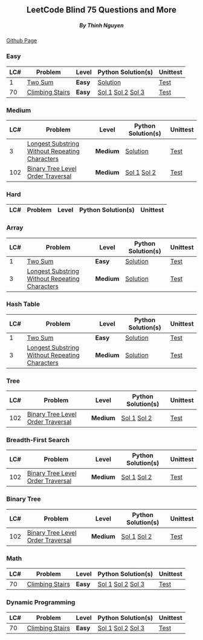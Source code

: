 <div align="center">
<h2>LeetCode Blind 75 Questions and More</h2>
<h5>By Thinh Nguyen</h5>
</div>

[Github Page](https://github.com/caramelthunder/leetcodeBlind75/tree/feature)
### Easy
|LC#|Problem|Level|Python Solution(s)|Unittest|
|---|-------|-----|------------------|--------|
|1|[Two Sum](https://leetcode.com/problems/two-sum/)|**Easy**|[Solution](https://github.com/caramelthunder/leetcodeBlind75/tree/main/src/leetcode_1_twoSum/solutions/leetcode_1_solution.py)|[Test](https://github.com/caramelthunder/leetcodeBlind75/tree/main/src/leetcode_1_twoSum/unittest/leetcode_1_unittest.py)|
|70|[Climbing Stairs](https://leetcode.com/problems/climbing-stairs/)|**Easy**|[Sol 1](https://github.com/caramelthunder/leetcodeBlind75/tree/main/src/leetcode_70_climbingStairs/solutions/leetcode_70_bottomup.py) [Sol 2](https://github.com/caramelthunder/leetcodeBlind75/tree/main/src/leetcode_70_climbingStairs/solutions/leetcode_70_topdown.py) [Sol 3](https://github.com/caramelthunder/leetcodeBlind75/tree/main/src/leetcode_70_climbingStairs/solutions/leetcode_70_bottomup_space_optimized.py)|[Test](https://github.com/caramelthunder/leetcodeBlind75/tree/main/src/leetcode_70_climbingStairs/unittest/leetcode_70_unittest.py)|
### Medium
|LC#|Problem|Level|Python Solution(s)|Unittest|
|---|-------|-----|------------------|--------|
|3|[Longest Substring Without Repeating Characters](https://leetcode.com/problems/longest-substring-without-repeating-characters/)|**Medium**|[Solution](https://github.com/caramelthunder/leetcodeBlind75/tree/main/src/leetcode_3_longestSubstringWithoutRepeatingCharacters/solutions/leetcode_3_solution.py)|[Test](https://github.com/caramelthunder/leetcodeBlind75/tree/main/src/leetcode_3_longestSubstringWithoutRepeatingCharacters/unittest/leetcode_3_unittest.py)|
|102|[Binary Tree Level Order Traversal](https://leetcode.com/problems/binary-tree-level-order-traversal/)|**Medium**|[Sol 1](https://github.com/caramelthunder/leetcodeBlind75/tree/main/src/leetcode_102_binaryTreeLevelOrderTraversal/solutions/leetcode_102_breadth_first.py) [Sol 2](https://github.com/caramelthunder/leetcodeBlind75/tree/main/src/leetcode_102_binaryTreeLevelOrderTraversal/solutions/leetcode_102_depth_first.py)|[Test](https://github.com/caramelthunder/leetcodeBlind75/tree/main/src/leetcode_102_binaryTreeLevelOrderTraversal/unittest/leetcode_102_unittest.py)|
### Hard
|LC#|Problem|Level|Python Solution(s)|Unittest|
|---|-------|-----|------------------|--------|
### Array
|LC#|Problem|Level|Python Solution(s)|Unittest|
|---|-------|-----|------------------|--------|
|1|[Two Sum](https://leetcode.com/problems/two-sum/)|**Easy**|[Solution](https://github.com/caramelthunder/leetcodeBlind75/tree/main/src/leetcode_1_twoSum/solutions/leetcode_1_solution.py)|[Test](https://github.com/caramelthunder/leetcodeBlind75/tree/main/src/leetcode_1_twoSum/unittest/leetcode_1_unittest.py)|
|3|[Longest Substring Without Repeating Characters](https://leetcode.com/problems/longest-substring-without-repeating-characters/)|**Medium**|[Solution](https://github.com/caramelthunder/leetcodeBlind75/tree/main/src/leetcode_3_longestSubstringWithoutRepeatingCharacters/solutions/leetcode_3_solution.py)|[Test](https://github.com/caramelthunder/leetcodeBlind75/tree/main/src/leetcode_3_longestSubstringWithoutRepeatingCharacters/unittest/leetcode_3_unittest.py)|
### Hash Table
|LC#|Problem|Level|Python Solution(s)|Unittest|
|---|-------|-----|------------------|--------|
|1|[Two Sum](https://leetcode.com/problems/two-sum/)|**Easy**|[Solution](https://github.com/caramelthunder/leetcodeBlind75/tree/main/src/leetcode_1_twoSum/solutions/leetcode_1_solution.py)|[Test](https://github.com/caramelthunder/leetcodeBlind75/tree/main/src/leetcode_1_twoSum/unittest/leetcode_1_unittest.py)|
|3|[Longest Substring Without Repeating Characters](https://leetcode.com/problems/longest-substring-without-repeating-characters/)|**Medium**|[Solution](https://github.com/caramelthunder/leetcodeBlind75/tree/main/src/leetcode_3_longestSubstringWithoutRepeatingCharacters/solutions/leetcode_3_solution.py)|[Test](https://github.com/caramelthunder/leetcodeBlind75/tree/main/src/leetcode_3_longestSubstringWithoutRepeatingCharacters/unittest/leetcode_3_unittest.py)|
### Tree
|LC#|Problem|Level|Python Solution(s)|Unittest|
|---|-------|-----|------------------|--------|
|102|[Binary Tree Level Order Traversal](https://leetcode.com/problems/binary-tree-level-order-traversal/)|**Medium**|[Sol 1](https://github.com/caramelthunder/leetcodeBlind75/tree/main/src/leetcode_102_binaryTreeLevelOrderTraversal/solutions/leetcode_102_breadth_first.py) [Sol 2](https://github.com/caramelthunder/leetcodeBlind75/tree/main/src/leetcode_102_binaryTreeLevelOrderTraversal/solutions/leetcode_102_depth_first.py)|[Test](https://github.com/caramelthunder/leetcodeBlind75/tree/main/src/leetcode_102_binaryTreeLevelOrderTraversal/unittest/leetcode_102_unittest.py)|
### Breadth-First Search
|LC#|Problem|Level|Python Solution(s)|Unittest|
|---|-------|-----|------------------|--------|
|102|[Binary Tree Level Order Traversal](https://leetcode.com/problems/binary-tree-level-order-traversal/)|**Medium**|[Sol 1](https://github.com/caramelthunder/leetcodeBlind75/tree/main/src/leetcode_102_binaryTreeLevelOrderTraversal/solutions/leetcode_102_breadth_first.py) [Sol 2](https://github.com/caramelthunder/leetcodeBlind75/tree/main/src/leetcode_102_binaryTreeLevelOrderTraversal/solutions/leetcode_102_depth_first.py)|[Test](https://github.com/caramelthunder/leetcodeBlind75/tree/main/src/leetcode_102_binaryTreeLevelOrderTraversal/unittest/leetcode_102_unittest.py)|
### Binary Tree
|LC#|Problem|Level|Python Solution(s)|Unittest|
|---|-------|-----|------------------|--------|
|102|[Binary Tree Level Order Traversal](https://leetcode.com/problems/binary-tree-level-order-traversal/)|**Medium**|[Sol 1](https://github.com/caramelthunder/leetcodeBlind75/tree/main/src/leetcode_102_binaryTreeLevelOrderTraversal/solutions/leetcode_102_breadth_first.py) [Sol 2](https://github.com/caramelthunder/leetcodeBlind75/tree/main/src/leetcode_102_binaryTreeLevelOrderTraversal/solutions/leetcode_102_depth_first.py)|[Test](https://github.com/caramelthunder/leetcodeBlind75/tree/main/src/leetcode_102_binaryTreeLevelOrderTraversal/unittest/leetcode_102_unittest.py)|
### Math
|LC#|Problem|Level|Python Solution(s)|Unittest|
|---|-------|-----|------------------|--------|
|70|[Climbing Stairs](https://leetcode.com/problems/climbing-stairs/)|**Easy**|[Sol 1](https://github.com/caramelthunder/leetcodeBlind75/tree/main/src/leetcode_70_climbingStairs/solutions/leetcode_70_bottomup.py) [Sol 2](https://github.com/caramelthunder/leetcodeBlind75/tree/main/src/leetcode_70_climbingStairs/solutions/leetcode_70_topdown.py) [Sol 3](https://github.com/caramelthunder/leetcodeBlind75/tree/main/src/leetcode_70_climbingStairs/solutions/leetcode_70_bottomup_space_optimized.py)|[Test](https://github.com/caramelthunder/leetcodeBlind75/tree/main/src/leetcode_70_climbingStairs/unittest/leetcode_70_unittest.py)|
### Dynamic Programming
|LC#|Problem|Level|Python Solution(s)|Unittest|
|---|-------|-----|------------------|--------|
|70|[Climbing Stairs](https://leetcode.com/problems/climbing-stairs/)|**Easy**|[Sol 1](https://github.com/caramelthunder/leetcodeBlind75/tree/main/src/leetcode_70_climbingStairs/solutions/leetcode_70_bottomup.py) [Sol 2](https://github.com/caramelthunder/leetcodeBlind75/tree/main/src/leetcode_70_climbingStairs/solutions/leetcode_70_topdown.py) [Sol 3](https://github.com/caramelthunder/leetcodeBlind75/tree/main/src/leetcode_70_climbingStairs/solutions/leetcode_70_bottomup_space_optimized.py)|[Test](https://github.com/caramelthunder/leetcodeBlind75/tree/main/src/leetcode_70_climbingStairs/unittest/leetcode_70_unittest.py)|
